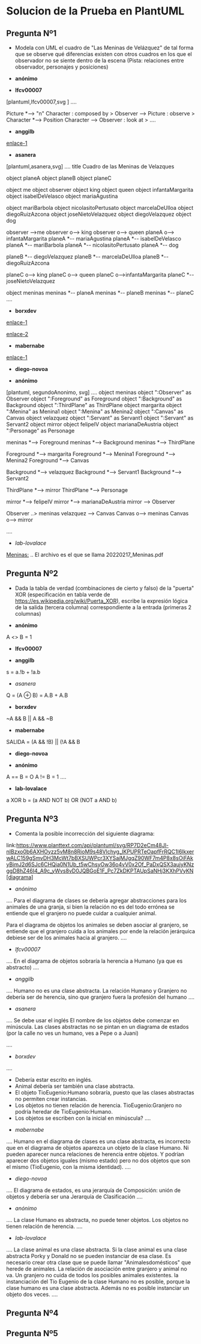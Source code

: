 # Solucion de la Prueba en PlantUML

## Pregunta Nº1

- Modela con UML el cuadro de "Las Meninas de Velázquez" de tal forma que se observe qué diferencias existen con otros cuadros en los que el observador no se siente dentro de la escena (Pista: relaciones entre observador, personajes y posiciones)

* **anónimo**


* **lfcv00007**

[plantuml,lfcv00007,svg ]
....

Picture *--> "n" Character : composed by >
Observer --> Picture  : observe >
Character *--> Position
Character --> Observer : look at >
....


* **anggilb**

[enlace-1](https://www.plantuml.com/plantuml/uml/fPR1RkCs48RlV0f2zrqqEHhfOhER1d3hs46zcpsFfR7CXY9TaawGHLycnnReIzGlLbAIIMfi2q5xY4NE_9pvD1eo_6WT6BTh98ELTGPAnt-IsA1oZ9KIhENNIZGWMVVW4oxiJEj7eUfhzsM3YvL5yuI6zQlurH_ltlLh3X4-Ro04zg8uyd4KDDX7xHP5vs7TOlKRbcuOkRSntJvvuOLtg8G2Exa7ePpdAZXOdkodjBVWHBt3vOkgZ6vmCfLIeRNjojdTxP8bAVT9WyaJRur-qe-OHJHQDvEPBdquhThLmSB2Jz1BA97_oAzbkN_z3kPWBuLxyUOxg8oeIAfUWkf96At2UwTiQssmDdgdgXcktUHUMn7p3driEFK1xRPZIOvZpROFw6NIMpfSpqHYd-3vx3dH42BYPTGmJfLKELVPsYXP59zY-rNK6r8iucHaFWuMHJcN2QQ8HQI9gX5L9Szp7RaPjUHikOyAn_cec1AUxJBYZNpZdKPLOxr6fObi1UNZsSeH9oFp32jvY6YqOaHAgSxj0Ufbr30EzgOzGCM9RMk4Aj7QIJnPMwY3cHq6_M7iGnTtO6emmW7_WWOj54b4J_u7WHjd_29dTdYqRJrPJ9IVmDNBL7q3uNoK2y8rTBBXD6ESMbYXv1No1vHWIrqGxTb_Kg4hGTgJj2Jz6URBCUPBDfpcTVtdBtvTxwot0r-2QOJFgyCxBBNJ3RneKz3L__yjBjDRLCzWrhJYdP5rZs4NxFy6_cd_QbPQGX4LPuX84yGDvNcwbOI3Lh4pikwHSSn5gUN-rV9xD2wqezCzovkhSmoJ5qNNa-u6qc7eclc__nPQrzd60n6-1tdBtihwP_QUDm9h7RhPNnD-t-7t8jECLvmUbnubveauvGQsQBH20XJjB8w6JL2YXD2ZNwNKKEIgyGhrNBH6SNr2gtTWAeBLsbZxct2khhwgHwMVrOSFqVNsqaI4BdPUcMQ5He9G12Bpi6oSrUTdRVT_yhb0D_XqH3tE6C_kH9Wj9mtbWqpLuRAxQ3qjwf4pz2Vj2Qg9iNMFb5y1ZD4cpz1PEbfotlIkxX4CnG_ltryKnmbzBUn6FziZQII8YaWIwaQ-Ip2ny9DzYLkKOejy-b0SFEDLJmIztE1Q-eHPPlyfaRP4QsFjxt2R251GHCTRSn_qnybbw8LFExcwcCmEmvOWELWQZbuue-poNAXBbePZDvqdKC9kXAhljL2E3QTZ2qkZhLsi5wP2TODBK4v0hTbfCv_qnrTr0mxzpE_x-I_pnRUvt_VnLFJPpaJzYAhQDV9V)


* **asanera**

[plantuml,asanera,svg]
....
title Cuadro de las Meninas de Velazques

object planeA
object planeB
object planeC

object me
object observer
object king
object queen
object infantaMargarita
object isabelDeVelasco
object mariaAgustina

object mariBarbola
object nicolasitoPertusato
object marcelaDeUlloa
object diegoRuizAzcona
object joseNietoVelazquez
object diegoVelazquez
object dog


observer -->me
observer o--> king
observer o--> queen
planeA o--> infantaMargarita
planeA *-- mariaAgustina
planeA *-- isabelDeVelasco
planeA *-- mariBarbola
planeA *-- nicolasitoPertusato
planeA *-- dog

planeB *-- diegoVelazquez
planeB *-- marcelaDeUlloa
planeB *-- diegoRuizAzcona


planeC o--> king
planeC o--> queen
planeC o-->infantaMargarita
planeC *-- joseNietoVelazquez

object meninas
meninas *-- planeA
meninas *-- planeB
meninas *-- planeC
....

* **borxdev**

[enlace-1](https://github.com/borxdev/master-escuelait/tree/main/4_meninas)

[enlace-2](https://www.plantuml.com/plantuml/svg/TL91QiCm4Bph5JeNv1S4aq2XbmGAXTwtzk9kQw_TrTg5_2PloSUgHBOgDyt9sfdPOMVmrYk8ZbrhM_07P6Bmhd_xm4gzgmaQWSuO9MtHxi7RMLBOLspFf-FNY4TZejvEs494Pa3VyHc8bRZP9_UCVAcGCMqJVgCiqsVOIT91Y2lq_W3IW932GdYKwMfU4oPrHtM3kkFwiM-Ia5HH0lOqWeHOl13XN6I_6uO-t8dfcD09ULsc2dY2p5-a5sDIt8rpipv1rhdoJdmJWsvS6JF6iIZAE_9_uOVWdmeqo-k2pfVaq6rzERlkC6TMHQvMRjfShrtxoQ6_BUVSNAw9tmiIUub1VWNHDblO8jVXn_q1)



* **mabernabe**

[enlace-1](https://www.planttext.com/api/plantuml/svg/ZPLBQnin4CVl-XJ3djB26kBZKamWz122dPn2qjlO6Zjgrj9MaXESjD-zsjLhimzQWn7C_Fxpq8pOAsDHszEnPcnDKaWqzoYa5V80NqkktcIvWk9oMS3rCshSMTBiRcj8lvA6HKrxkrZ1GCWI2jz--nXmEsF_BlSeBRjNHbYXP7RSdQmHd6BC230OeJTo4ap98bSiYr3eH26TtFKMpj1vwYYs7EnpnRLTccjrQchw1vagY9cY8v9bkUf5cv_DMcYjDFC735ICxMeq9a3mmI1Vtu5i3utcYo_i3yEjiMrruDL9yi6SwD4XxdZgI0_CDDdbW_Rl-1yTpvZQ_YGNkMWqSXMwgWRT5G1ee4yasH7r0RMmMFdDyMYoZhbOJ3Mz9WDz6aECSrPLd7tHacULN2hOKuQPQ_0fXdGAiwTQD7Jpi7O5eCIgDvGkuy2VTAzKu_kl4xrNOMTzdcGUW_zr5ICwJopm3vyJvtd5nn85RrZNVlCgVtWkcndhppYkT1xcb7Tu7LDCleCfRoz_0jsxIUKt-GKEasNfXFEi5elLfwKzAuUD1Z_GJI7f2ihUTIHll-hnkAIo1CM6Y4CO11Tuq7W4gq18BdRe0FjCyD9k6g3aQJa1DRaH6RKJ3kAjeWKD7WcQ-Afzr6utDqksMRgkHmsqlokIlFsk_0K0)

* **diego-novoa**


* **anónimo**

[plantuml, segundoAnonimo, svg]
....
object meninas
object ":Observer" as Observer
object ":Foreground" as Foreground
object ":Background" as Background
object ":ThirdPlane" as ThirdPlane
object margarita
object ":Menina" as Menina1
object ":Menina" as Menina2
object ":Canvas" as Canvas
object velazquez
object ":Servant" as Servant1
object ":Servant" as Servant2
object mirror
object felipeIV
object marianaDeAustria
object ":Personage" as Personage

meninas *--> Foreground
meninas *--> Background
meninas *--> ThirdPlane

Foreground *--> margarita
Foreground *--> Menina1
Foreground *--> Menina2
Foreground *--> Canvas

Background *--> velazquez
Background *--> Servant1
Background *--> Servant2

ThirdPlane *--> mirror
ThirdPlane *--> Personage

mirror *--> felipeIV
mirror *--> marianaDeAustria
mirror --> Observer

Observer ..> meninas
velazquez --> Canvas
Canvas o--> meninas
Canvas o--> mirror

....

* *lab-lovalace*

[Meninas:](link:https://github.com/USantaTecla-ed-mpds/lab-lovalace/blob/master/20220217_Meninas.pdf) .. El archivo es el que se llama 20220217_Meninas.pdf



## Pregunta Nº2

- Dada la tabla de verdad (combinaciones de cierto y falso) de la "puerta" XOR (especificación en tabla verde de https://es.wikipedia.org/wiki/Puerta_XOR), escribe la expresión lógica de la salida (tercera columna) correspondiente a la entrada (primeras 2 columnas)

* **anónimo**

A <> B = 1


* **lfcv00007**


* **anggilb**

s = a.!b + !a.b



* *asanera*

Q = (A ⊕ B) = A.B + A.B


* **borxdev**

~A && B || A && ~B


* **mabernabe**

SALIDA = (A && !B) || (!A && B



* **diego-novoa**


* **anónimo**

A == B = O
A != B = 1
....

* **lab-lovalace**

a XOR b = (a AND NOT b) OR (NOT a AND b)



## Pregunta Nº3


- Comenta la posible incorrección del siguiente diagrama: 

link:https://www.planttext.com/api/plantuml/svg/RP7D2eCm48Jl-nIBzxo0b6AXHOyzz5vM8n8RioM9s48Vlchyg_IKPUPRTeOapfFrRQC1I6lkxerwALC159gSmvDH3McWt7bBXSUWPcr3XYSajMJgqZ90WF7m4P8x8sOiFAkyBimJ2d6SJc6CHQia0N1Ub_t5wChsyOw36o4vV0x2Of_PaDxQSX3aujyKNzggD8hZ46I4_A9c_yWvs8vD0JQBGoE1F_Pc7ZkDKPTAUpSaNHj3KXhPVyKN[diagrama]


* *anónimo*


....
 Para el diagrama de clases se debería agregar abstracciones para los animales de una granja, si bien la relación no es del todo errónea se entiende que el granjero no puede cuidar a cualquier animal. 

 Para el diagrama de objetos los animales se deben asociar al granjero, se entiende que el granjero cuida a los animales por ende la relación jerárquica debiese ser de los animales hacia al granjero.
....

* *lfcv00007*


....
En el diagrama de objetos sobraría la herencia a Humano (ya que es abstracto)
....

* *anggilb*


....
Humano no es una clase abstracta.
La relación Humano y Granjero no debería ser de herencia, sino que granjero fuera la profesión del humano
....


* *asanera*


....
Se debe usar el inglés
El nombre de los objetos debe comenzar en minúscula.
Las clases abstractas no se pintan en un diagrama de estados (por la calle no ves un humano, ves a Pepe o a Juani)

....

* *borxdev*


....
- Debería estar escrito en inglés.
- Animal debería ser también una clase abstracta.
- El objeto TioEugenio:Humano sobraría, puesto que las clases abstractas no permiten crear instancias.
- Los objetos no tienen relación de herencia. TioEugenio:Granjero no podría heredar de TioEugenio:Humano.
- Los objetos se escriben con la inicial en minúscula?
....

* *mabernabe*

....
Humano en el diagrama de clases es una clase abstracta, es incorrecto que en el diagrama de objetos aparezca un objeto de la clase Humano. Ni pueden aparecer nunca relaciones de herencia entre objetos.  Y podrían aparecer dos objetos iguales (mismo estado) pero no dos objetos que son el mismo (TioEugenio, con la misma identidad). 
....


* *diego-novoa*

....
El diagrama de estados, es una jerarquía de Composición: unión de objetos  y debería ser una Jerarquía de Clasificación
....


* *anónimo*

....
La clase Humano es abstracta, no puede tener objetos.
Los objetos no tienen relación de herencia.
....

* *lab-lovalace*

....
La clase animal es una clase abstracta. Si la clase animal es una clase abstracta Porky y Donald no se pueden instanciar de esa clase. Es necesario crear otra clase que se puede llamar "Animalesdomésticos" que herede de animales.
La relación de asociación entre granjero y animal no va. Un granjero no cuida de todos los posibles animales existentes.
la instanciación del Tío Eugenio de la clase Humano no es posible, porque la clase humano es una clase abstracta. Además no es posible instanciar un objeto dos veces.
....




## Pregunta Nº4


## Pregunta Nº5